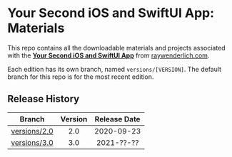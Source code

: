 # Your Second iOS and SwiftUI App: Materials

This repo contains all the downloadable materials and projects associated with the **[Your Second iOS and SwiftUI App](https://www.raywenderlich.com/library)** from [raywenderlich.com](https://www.raywenderlich.com).

Each edition has its own branch, named `versions/[VERSION]`. The default branch for this repo is for the most recent edition.

## Release History

| Branch                                                                            | Version | Release Date |
| --------------------------------------------------------------------------------- |:-------:|:------------:|
| [versions/2.0](https://github.com/raywenderlich/video-yssa-materials/tree/versions/2.0) | 2.0     | 2020-09-23   |
| [versions/3.0](https://github.com/raywenderlich/video-yssa-materials/tree/versions/3.0) | 3.0     | 2021-??-??   |